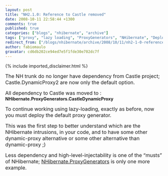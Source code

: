 ```yaml
---
layout: post
title: "NH2.1.0: Reference to Castle removed"
date: 2008-10-11 22:58:44 +1300
comments: true
published: true
categories: ["blogs", "nhibernate", "archive"]
tags: ["proxy", "lazy loading", "ProxyGenerators", "NHibernate", "Deploy", "Castle", "NH2.1"]
redirect_from: ["/blogs/nhibernate/archive/2008/10/11/nh2-1-0-reference-to-castle-removed.aspx/"]
author: fabiomaulo
gravatar: cd6db202ce94ed7e5f1fde30e702dc7f
---
```

{% include imported_disclaimer.html %}
<p><font size="3">The NH trunk do no longer have dependency from Castle project; Castle.DynamicProxy2 are now only the default option.</font></p>  <p><font size="3">All dependency to Castle was moved to : </font><strong>NHibernate.ProxyGenerators.CastleDynamicProxy</strong></p>  <p><font size="3">To continue working using lazy-loading, exactly as before, now you must deploy the default proxy generator.</font></p>  <p><font size="3">This was the first step to better understand which are the NHibernate intrusions, in your code, and to have some other dynamic-proxy alternative or some other alternative than dynamic-proxy ;)</font></p>  <p><font size="3"></font></p>  <p><font size="3">Less dependency and high-level-injectability is one of the “musts” of NHibernate; <a href="http://www.nhforge.org/wikis/proxygenerators10/introduction.aspx">NHibernate.ProxyGenerators</a> is only one more example.</font></p>
